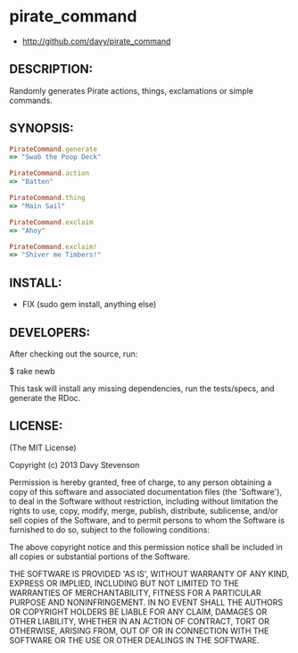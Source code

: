 # pirate_command

* http://github.com/davy/pirate_command 

## DESCRIPTION:

Randomly generates Pirate actions, things, exclamations or simple commands.

## SYNOPSIS:

```ruby
PirateCommand.generate
=> "Swab the Poop Deck"

PirateCommand.action
=> "Batten"

PirateCommand.thing
=> "Main Sail"

PirateCommand.exclaim
=> "Ahoy"

PirateCommand.exclaim!
=> "Shiver me Timbers!"

```

## INSTALL:

* FIX (sudo gem install, anything else)

## DEVELOPERS:

After checking out the source, run:

  $ rake newb

This task will install any missing dependencies, run the tests/specs,
and generate the RDoc.

## LICENSE:

(The MIT License)

Copyright (c) 2013 Davy Stevenson

Permission is hereby granted, free of charge, to any person obtaining
a copy of this software and associated documentation files (the
'Software'), to deal in the Software without restriction, including
without limitation the rights to use, copy, modify, merge, publish,
distribute, sublicense, and/or sell copies of the Software, and to
permit persons to whom the Software is furnished to do so, subject to
the following conditions:

The above copyright notice and this permission notice shall be
included in all copies or substantial portions of the Software.

THE SOFTWARE IS PROVIDED 'AS IS', WITHOUT WARRANTY OF ANY KIND,
EXPRESS OR IMPLIED, INCLUDING BUT NOT LIMITED TO THE WARRANTIES OF
MERCHANTABILITY, FITNESS FOR A PARTICULAR PURPOSE AND NONINFRINGEMENT.
IN NO EVENT SHALL THE AUTHORS OR COPYRIGHT HOLDERS BE LIABLE FOR ANY
CLAIM, DAMAGES OR OTHER LIABILITY, WHETHER IN AN ACTION OF CONTRACT,
TORT OR OTHERWISE, ARISING FROM, OUT OF OR IN CONNECTION WITH THE
SOFTWARE OR THE USE OR OTHER DEALINGS IN THE SOFTWARE.
